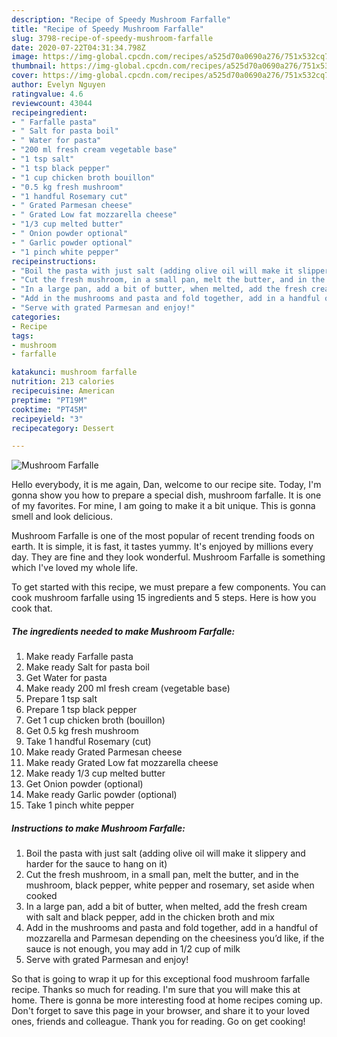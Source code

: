 ```yaml
---
description: "Recipe of Speedy Mushroom Farfalle"
title: "Recipe of Speedy Mushroom Farfalle"
slug: 3798-recipe-of-speedy-mushroom-farfalle
date: 2020-07-22T04:31:34.798Z
image: https://img-global.cpcdn.com/recipes/a525d70a0690a276/751x532cq70/mushroom-farfalle-recipe-main-photo.jpg
thumbnail: https://img-global.cpcdn.com/recipes/a525d70a0690a276/751x532cq70/mushroom-farfalle-recipe-main-photo.jpg
cover: https://img-global.cpcdn.com/recipes/a525d70a0690a276/751x532cq70/mushroom-farfalle-recipe-main-photo.jpg
author: Evelyn Nguyen
ratingvalue: 4.6
reviewcount: 43044
recipeingredient:
- " Farfalle pasta"
- " Salt for pasta boil"
- " Water for pasta"
- "200 ml fresh cream vegetable base"
- "1 tsp salt"
- "1 tsp black pepper"
- "1 cup chicken broth bouillon"
- "0.5 kg fresh mushroom"
- "1 handful Rosemary cut"
- " Grated Parmesan cheese"
- " Grated Low fat mozzarella cheese"
- "1/3 cup melted butter"
- " Onion powder optional"
- " Garlic powder optional"
- "1 pinch white pepper"
recipeinstructions:
- "Boil the pasta with just salt (adding olive oil will make it slippery and harder for the sauce to hang on it)"
- "Cut the fresh mushroom, in a small pan, melt the butter, and in the mushroom, black pepper, white pepper and rosemary, set aside when cooked"
- "In a large pan, add a bit of butter, when melted, add the fresh cream with salt and black pepper, add in the chicken broth and mix"
- "Add in the mushrooms and pasta and fold together, add in a handful of mozzarella and Parmesan depending on the cheesiness you’d like, if the sauce is not enough, you may add in 1/2 cup of milk"
- "Serve with grated Parmesan and enjoy!"
categories:
- Recipe
tags:
- mushroom
- farfalle

katakunci: mushroom farfalle 
nutrition: 213 calories
recipecuisine: American
preptime: "PT19M"
cooktime: "PT45M"
recipeyield: "3"
recipecategory: Dessert

---
```



![Mushroom Farfalle](https://img-global.cpcdn.com/recipes/a525d70a0690a276/751x532cq70/mushroom-farfalle-recipe-main-photo.jpg)

Hello everybody, it is me again, Dan, welcome to our recipe site. Today, I'm gonna show you how to prepare a special dish, mushroom farfalle. It is one of my favorites. For mine, I am going to make it a bit unique. This is gonna smell and look delicious.

Mushroom Farfalle is one of the most popular of recent trending foods on earth. It is simple, it is fast, it tastes yummy. It's enjoyed by millions every day. They are fine and they look wonderful. Mushroom Farfalle is something which I've loved my whole life.




To get started with this recipe, we must prepare a few components. You can cook mushroom farfalle using 15 ingredients and 5 steps. Here is how you cook that.

<!--inarticleads1-->

##### The ingredients needed to make Mushroom Farfalle:

1. Make ready  Farfalle pasta
1. Make ready  Salt for pasta boil
1. Get  Water for pasta
1. Make ready 200 ml fresh cream (vegetable base)
1. Prepare 1 tsp salt
1. Prepare 1 tsp black pepper
1. Get 1 cup chicken broth (bouillon)
1. Get 0.5 kg fresh mushroom
1. Take 1 handful Rosemary (cut)
1. Make ready  Grated Parmesan cheese
1. Make ready  Grated Low fat mozzarella cheese
1. Make ready 1/3 cup melted butter
1. Get  Onion powder (optional)
1. Make ready  Garlic powder (optional)
1. Take 1 pinch white pepper




<!--inarticleads2-->

##### Instructions to make Mushroom Farfalle:

1. Boil the pasta with just salt (adding olive oil will make it slippery and harder for the sauce to hang on it)
1. Cut the fresh mushroom, in a small pan, melt the butter, and in the mushroom, black pepper, white pepper and rosemary, set aside when cooked
1. In a large pan, add a bit of butter, when melted, add the fresh cream with salt and black pepper, add in the chicken broth and mix
1. Add in the mushrooms and pasta and fold together, add in a handful of mozzarella and Parmesan depending on the cheesiness you’d like, if the sauce is not enough, you may add in 1/2 cup of milk
1. Serve with grated Parmesan and enjoy!




So that is going to wrap it up for this exceptional food mushroom farfalle recipe. Thanks so much for reading. I'm sure that you will make this at home. There is gonna be more interesting food at home recipes coming up. Don't forget to save this page in your browser, and share it to your loved ones, friends and colleague. Thank you for reading. Go on get cooking!

